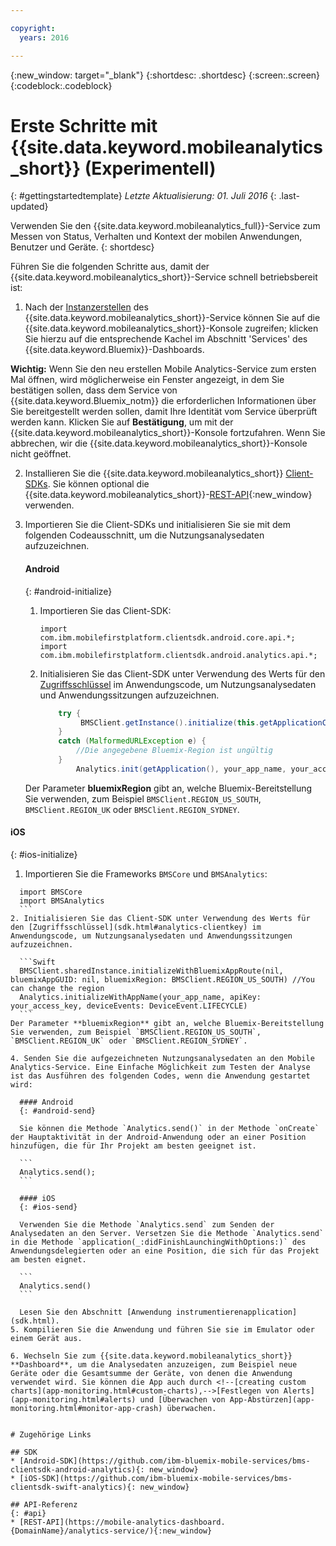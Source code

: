 ```yaml
---

copyright:
  years: 2016

---
```

{:new_window: target="_blank"}
{:shortdesc: .shortdesc}
{:screen:.screen}
{:codeblock:.codeblock}

# Erste Schritte mit {{site.data.keyword.mobileanalytics_short}} (Experimentell)  

{: #gettingstartedtemplate}
*Letzte Aktualisierung: 01. Juli 2016*
{: .last-updated}

Verwenden Sie den {{site.data.keyword.mobileanalytics_full}}-Service zum Messen von Status, Verhalten und Kontext der mobilen Anwendungen, Benutzer und Geräte.
{: shortdesc}

Führen Sie die folgenden Schritte aus, damit der {{site.data.keyword.mobileanalytics_short}}-Service schnell betriebsbereit ist:

1. Nach der [Instanzerstellen](https://console.{DomainName}/docs/services/reqnsi.html#req_instance) des {{site.data.keyword.mobileanalytics_short}}-Service können Sie auf die {{site.data.keyword.mobileanalytics_short}}-Konsole zugreifen; klicken Sie hierzu auf die entsprechende Kachel im Abschnitt 'Services' des {{site.data.keyword.Bluemix}}-Dashboards.

  **Wichtig:** Wenn Sie den neu erstellen Mobile Analytics-Service zum ersten Mal öffnen, wird möglicherweise ein Fenster angezeigt, in dem Sie bestätigen sollen, dass dem Service von {{site.data.keyword.Bluemix_notm}} die erforderlichen Informationen über Sie bereitgestellt werden sollen, damit Ihre Identität vom Service überprüft werden kann. Klicken Sie auf **Bestätigung**, um mit der {{site.data.keyword.mobileanalytics_short}}-Konsole fortzufahren. Wenn Sie abbrechen, wir die {{site.data.keyword.mobileanalytics_short}}-Konsole nicht geöffnet.

2. Installieren Sie die {{site.data.keyword.mobileanalytics_short}} [Client-SDKs](install-client-sdk.html). Sie können optional die {{site.data.keyword.mobileanalytics_short}}-[REST-API](https://mobile-analytics-dashboard.eu-gb.bluemix.net/analytics-service/){:new_window} verwenden.

3. Importieren Sie die Client-SDKs und initialisieren Sie sie mit dem folgenden Codeausschnitt, um die Nutzungsanalysedaten aufzuzeichnen.

	#### Android
	{: #android-initialize}
	1. Importieren Sie das Client-SDK:

		```
		import com.ibm.mobilefirstplatform.clientsdk.android.core.api.*;
		import com.ibm.mobilefirstplatform.clientsdk.android.analytics.api.*;
		```
	2. Initialisieren Sie das Client-SDK unter Verwendung des Werts für den [Zugriffsschlüssel](sdk.html#analytics-clientkey) im Anwendungscode, um Nutzungsanalysedaten und Anwendungssitzungen aufzuzeichnen.

		```Java
			try {
			     BMSClient.getInstance().initialize(this.getApplicationContext(), "", "", BMSClient.REGION_US_SOUTH);
			}
			catch (MalformedURLException e) {
	            //Die angegebene Bluemix-Region ist ungültig
	        }
				Analytics.init(getApplication(), your_app_name, your_access_key, Analytics.DeviceEvent.LIFECYCLE);
		```
    Der Parameter **bluemixRegion** gibt an, welche Bluemix-Bereitstellung Sie verwenden, zum Beispiel `BMSClient.REGION_US_SOUTH`, `BMSClient.REGION_UK` oder `BMSClient.REGION_SYDNEY`.

  #### iOS
  {: #ios-initialize}
  1. Importieren Sie die Frameworks `BMSCore` und `BMSAnalytics`:
  ```
    import BMSCore
    import BMSAnalytics
    ```
  2. Initialisieren Sie das Client-SDK unter Verwendung des Werts für den [Zugriffsschlüssel](sdk.html#analytics-clientkey) im Anwendungscode, um Nutzungsanalysedaten und Anwendungssitzungen aufzuzeichnen.
 
	```Swift
	BMSClient.sharedInstance.initializeWithBluemixAppRoute(nil, bluemixAppGUID: nil, bluemixRegion: BMSClient.REGION_US_SOUTH) //You can change the region
	Analytics.initializeWithAppName(your_app_name, apiKey: your_access_key, deviceEvents: DeviceEvent.LIFECYCLE)
	```
  Der Parameter **bluemixRegion** gibt an, welche Bluemix-Bereitstellung Sie verwenden, zum Beispiel `BMSClient.REGION_US_SOUTH`, `BMSClient.REGION_UK` oder `BMSClient.REGION_SYDNEY`.

4. Senden Sie die aufgezeichneten Nutzungsanalysedaten an den Mobile Analytics-Service. Eine Einfache Möglichkeit zum Testen der Analyse ist das Ausführen des folgenden Codes, wenn die Anwendung gestartet wird:

	#### Android
	{: #android-send}

	Sie können die Methode `Analytics.send()` in der Methode `onCreate` der Hauptaktivität in der Android-Anwendung oder an einer Position hinzufügen, die für Ihr Projekt am besten geeignet ist.

	```
	Analytics.send();
	```

	#### iOS
	{: #ios-send}

	Verwenden Sie die Methode `Analytics.send` zum Senden der Analysedaten an den Server. Versetzen Sie die Methode `Analytics.send` in die Methode `application(_:didFinishLaunchingWithOptions:)` des Anwendungsdelegierten oder an eine Position, die sich für das Projekt am besten eignet.

	```
	Analytics.send()
	```

	Lesen Sie den Abschnitt [Anwendung instrumentierenapplication](sdk.html).
5. Kompilieren Sie die Anwendung und führen Sie sie im Emulator oder einem Gerät aus.

6. Wechseln Sie zum {{site.data.keyword.mobileanalytics_short}} **Dashboard**, um die Analysedaten anzuzeigen, zum Beispiel neue Geräte oder die Gesamtsumme der Geräte, von denen die Anwendung verwendet wird. Sie können die App auch durch <!--[creating custom charts](app-monitoring.html#custom-charts),-->[Festlegen von Alerts](app-monitoring.html#alerts) und [Überwachen von App-Abstürzen](app-monitoring.html#monitor-app-crash) überwachen.


# Zugehörige Links

## SDK
* [Android-SDK](https://github.com/ibm-bluemix-mobile-services/bms-clientsdk-android-analytics){: new_window}  
* [iOS-SDK](https://github.com/ibm-bluemix-mobile-services/bms-clientsdk-swift-analytics){: new_window}

## API-Referenz
{: #api}
* [REST-API](https://mobile-analytics-dashboard.{DomainName}/analytics-service/){:new_window}
